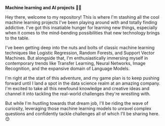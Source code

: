 **Machine learning and AI projects** 🕵️‍♂️ 

Hey there, welcome to my repository! This is where I'm stashing all the cool machine learning projects I've been playing around with and totally finding addictive. I've got this insatiable hunger for learning new things, especially when it comes to the mind-bending possibilities that new technology brings to the table.

I've been getting deep into the nuts and bolts of classic machine learning techniques like Logistic Regression, Random Forests, and Support Vector Machines. But alongside that, I'm enthusiastically immersing myself in contemporary trends like Transfer Learning, Neural Networks, Image Recognition, and the expansive domain of Language Models.

I'm right at the start of this adventure, and my game plan is to keep pushing forward until I land a spot in the data science realm at an amazing company. I'm excited to take all this newfound knowledge and creative ideas and channel it into tackling the real-world challenges they're wrestling with.

But while I'm hustling towards that dream job, I'll be riding the wave of curiosity, leveraging those machine learning models to unravel complex questions and confidently tackle challenges all of which I'll be sharing here.😊

